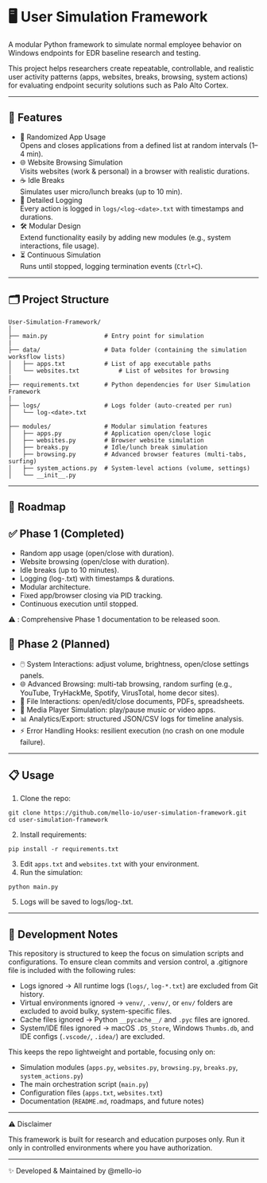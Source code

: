 # 🖥️ User Simulation Framework

A modular Python framework to simulate normal employee behavior on Windows endpoints for EDR baseline research and testing.

This project helps researchers create repeatable, controllable, and realistic user activity patterns (apps, websites, breaks, browsing, system actions) for evaluating endpoint security solutions such as Palo Alto Cortex.

---

## 📌 Features

- 🎲 Randomized App Usage\
  Opens and closes applications from a defined list at random intervals (1–4 min).
- 🌐 Website Browsing Simulation\
  Visits websites (work & personal) in a browser with realistic durations.
- ☕ Idle Breaks\
  Simulates user micro/lunch breaks (up to 10 min).
- 📑 Detailed Logging\
  Every action is logged in ` logs/<log-<date>.txt ` with timestamps and durations.
- 🛠️ Modular Design\
  Extend functionality easily by adding new modules (e.g., system interactions, file usage).
- ⏳ Continuous Simulation\
  Runs until stopped, logging termination events (` Ctrl+C `).

---

## 🗂️ Project Structure

```
User-Simulation-Framework/
│
├── main.py                # Entry point for simulation
|
├── data/                  # Data folder (containing the simulation worksflow lists)
│   ├── apps.txt           # List of app executable paths
│   └── websites.txt           # List of websites for browsing
|
├── requirements.txt       # Python dependencies for User Simulation Framework
|
├── logs/                  # Logs folder (auto-created per run)
│   └── log-<date>.txt
│
├── modules/               # Modular simulation features
│   ├── apps.py            # Application open/close logic
│   ├── websites.py        # Browser website simulation
│   ├── breaks.py          # Idle/lunch break simulation
│   ├── browsing.py        # Advanced browser features (multi-tabs, surfing)
│   ├── system_actions.py  # System-level actions (volume, settings)
│   └── __init__.py

```

---

## 📖 Roadmap

## ✅ Phase 1 (Completed)

- Random app usage (open/close with duration).
- Website browsing (open/close with duration).
- Idle breaks (up to 10 minutes).
- Logging (log-<date>.txt) with timestamps & durations.
- Modular architecture.
- Fixed app/browser closing via PID tracking.
- Continuous execution until stopped.

⚠️ : Comprehensive Phase 1 documentation to be released soon.



## 🚀 Phase 2 (Planned)

- 🖱️ System Interactions: adjust volume, brightness, open/close settings panels.
- 🌐 Advanced Browsing: multi-tab browsing, random surfing (e.g., YouTube, TryHackMe, Spotify, VirusTotal, home decor sites).
- 📂 File Interactions: open/edit/close documents, PDFs, spreadsheets.
- 🎵 Media Player Simulation: play/pause music or video apps.
- 📊 Analytics/Export: structured JSON/CSV logs for timeline analysis.
- ⚡ Error Handling Hooks: resilient execution (no crash on one module failure).

---

## 📋 Usage

1. Clone the repo:
```
git clone https://github.com/mello-io/user-simulation-framework.git
cd user-simulation-framework
```
2. Install requirements:
```
pip install -r requirements.txt
```
3. Edit ` apps.txt ` and ` websites.txt ` with your environment.
4. Run the simulation:
```
python main.py
```
5. Logs will be saved to logs/log-<date>.txt.

---

## 📝 Development Notes

This repository is structured to keep the focus on simulation scripts and configurations.
To ensure clean commits and version control, a .gitignore file is included with the following rules:
- Logs ignored → All runtime logs (` logs/ `, ` log-*.txt `) are excluded from Git history.
- Virtual environments ignored → ` venv/ `, ` .venv/ `, or ` env/ ` folders are excluded to avoid bulky, system-specific files.
- Cache files ignored → Python ` __pycache__/ ` and ` .pyc ` files are ignored.
- System/IDE files ignored → macOS ` .DS_Store `, Windows ` Thumbs.db `, and IDE configs (` .vscode/ `, ` .idea/ `) are excluded.

This keeps the repo lightweight and portable, focusing only on:
- Simulation modules (` apps.py `, ` websites.py `, ` browsing.py `, ` breaks.py `, ` system_actions.py `)
- The main orchestration script (` main.py `)
- Configuration files (` apps.txt `, ` websites.txt `)
- Documentation (` README.md `, roadmaps, and future notes)

---

⚠️ Disclaimer

This framework is built for research and education purposes only.
Run it only in controlled environments where you have authorization.

---
✨ Developed & Maintained by @mello-io
